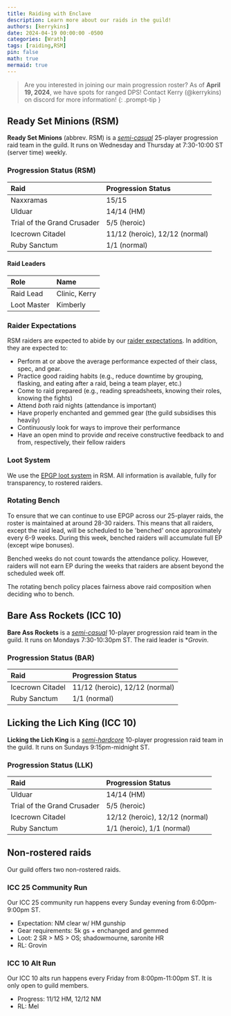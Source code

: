```yaml
---
title: Raiding with Enclave
description: Learn more about our raids in the guild!
authors: [kerrykins]
date: 2024-04-19 00:00:00 -0500
categories: [Wrath]
tags: [raiding,RSM]
pin: false
math: true
mermaid: true
---
```


> Are you interested in joining our main progression roster? As of **April 19, 2024**, we have spots for ranged DPS! Contact Kerry (@kerrykins) on discord for more information!
{: .prompt-tip }

## Ready Set Minions (RSM)

**Ready Set Minions** (abbrev. RSM) is a *[semi-casual](https://enclavewow.github.io/posts/raidtype/#semi-casual)* 25-player progression raid team in the guild. It runs on Wednesday and Thursday at 7:30-10:00 ST (server time) weekly.

### Progression Status (RSM)

| Raid               | Progression Status         |
| :--------------------------- | :--------------- |
| Naxxramas     | 15/15   |
| Ulduar       | 14/14 (HM)  |
| Trial of the Grand Crusader      | 5/5 (heroic)   |
| Icecrown Citadel     | 11/12 (heroic), 12/12 (normal)   |
| Ruby Sanctum      | 1/1 (normal)   |

#### Raid Leaders

| Role            | Name         |
| :--------------------------- | :--------------- |
| Raid Lead    | Clinic, Kerry |
| Loot Master       | Kimberly  |

### Raider Expectations 

RSM raiders are expected to abide by our [raider expectations](https://enclavewow.github.io/posts/raider-expectations/). In addition, they are expected to:
- Perform at or above the average performance expected of their class, spec, and gear. 
- Practice good raiding habits (e.g., reduce downtime by grouping, flasking, and eating after a raid, being a team player, etc.)
- Come to raid prepared (e.g., reading spreadsheets, knowing their roles, knowing the fights)
- Attend *both* raid nights (attendance is important)
- Have properly enchanted and gemmed gear (the guild subsidises this heavily)
- Continuously look for ways to improve their performance
- Have an open mind to provide *and* receive constructive feedback to and from, respectively, their fellow raiders

### Loot System
We use the [EPGP loot system](https://enclavewow.github.io/posts/epgp/) in RSM. All information is available, fully for transparency, to rostered raiders. 

### Rotating Bench

To ensure that we can continue to use EPGP across our 25-player raids, the roster is maintained at around 28-30 raiders. This means that all raiders, except the raid lead, will be scheduled to be 'benched' once approximately every 6-9 weeks. During this week, benched raiders will accumulate full EP (except wipe bonuses).

Benched weeks do not count towards the attendance policy. However, raiders will not earn EP during the weeks that raiders are absent beyond the scheduled week off.

The rotating bench policy places fairness above raid composition when deciding who to bench.

## Bare Ass Rockets (ICC 10)

**Bare Ass Rockets** is a *[semi-casual](https://enclavewow.github.io/posts/raidtype/#semi-casual)* 10-player progression raid team in the guild. It runs on Mondays 7:30-10:30pm ST. The raid leader is **Grovin*. 

### Progression Status (BAR)

| Raid               | Progression Status         |
| :--------------------------- | :--------------- |
| Icecrown Citadel     | 11/12 (heroic), 12/12 (normal)   |
| Ruby Sanctum      | 1/1 (normal)   |

## Licking the Lich King (ICC 10)

**Licking the Lich King** is a *[semi-hardcore](https://enclavewow.github.io/posts/raidtype/#semi-hardcore)* 10-player progression raid team in the guild. It runs on Sundays 9:15pm-midnight ST.

### Progression Status (LLK)

| Raid               | Progression Status         |
| :--------------------------- | :--------------- |
| Ulduar    | 14/14 (HM) |
| Trial of the Grand Crusader    | 5/5 (heroic)  |
| Icecrown Citadel     | 12/12 (heroic), 12/12 (normal)   |
| Ruby Sanctum      | 1/1 (heroic), 1/1 (normal)   |

## Non-rostered raids

Our guild offers two non-rostered raids. 

### ICC 25 Community Run 

Our ICC 25 community run happens every Sunday evening from 6:00pm-9:00pm ST. 
- Expectation: NM clear w/ HM gunship
- Gear requirements: 5k gs + enchanged and gemmed
- Loot: 2 SR > MS > OS; shadowmourne, saronite HR
- RL: Grovin

### ICC 10 Alt Run
Our ICC 10 alts run happens every Friday from 8:00pm-11:00pm ST. It is only open to guild members. 
- Progress: 11/12 HM, 12/12 NM
- RL: Mel
